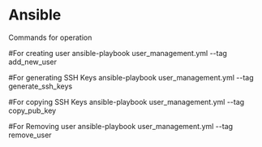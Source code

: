 # Ansible
 
 Commands for operation
 
 #For creating user
 ansible-playbook user_management.yml --tag add_new_user
 
 #For generating SSH Keys
 ansible-playbook user_management.yml --tag generate_ssh_keys
 
 #For copying SSH Keys
 ansible-playbook user_management.yml --tag copy_pub_key
 
 #For Removing user
 ansible-playbook user_management.yml --tag remove_user
 
 
 
